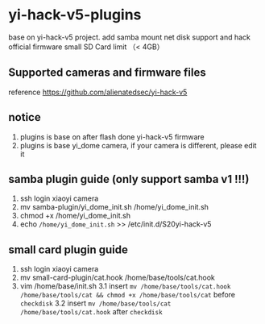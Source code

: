 # yi-hack-v5-plugins
base on yi-hack-v5 project. add samba mount net disk support and hack official firmware small SD Card limit （&lt; 4GB）

## Supported cameras and firmware files
reference https://github.com/alienatedsec/yi-hack-v5

## notice
1.  plugins is base on after flash done yi-hack-v5 firmware
2.  plugins is base yi_dome camera, if your camera is different, please edit it

## samba plugin guide (only support samba v1 !!!)
1.  ssh login xiaoyi camera
2.  mv samba-plugin/yi_dome_init.sh /home/yi_dome_init.sh
3.  chmod +x /home/yi_dome_init.sh
4.  echo `/home/yi_dome_init.sh` >> /etc/init.d/S20yi-hack-v5

## small card plugin guide
1.  ssh login xiaoyi camera
2.  mv small-card-plugin/cat.hook /home/base/tools/cat.hook
3.  vim /home/base/init.sh
3.1  insert `mv /home/base/tools/cat.hook /home/base/tools/cat && chmod +x /home/base/tools/cat` before `checkdisk`
3.2  insert `mv /home/base/tools/cat /home/base/tools/cat.hook` after `checkdisk`